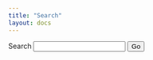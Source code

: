 ```yaml
---
title: "Search"
layout: docs
---
```


<form action="{{site.baseurl}}/search" method="get">
  <label for="search-box">Search</label>
  <input type="text" id="search-box" name="query">
  <input type="submit" value="Go">
</form>

<ul id="search-results"></ul>

<script src="{{site.baseurl}}/js/lunr.min.js"></script>
<script src="{{site.baseurl}}/js/searchPageIndex.js"></script>
<script src="{{site.baseurl}}/js/search.js"></script>

